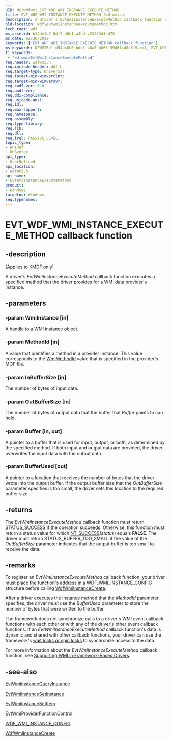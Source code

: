```yaml
---
UID: NC:wdfwmi.EVT_WDF_WMI_INSTANCE_EXECUTE_METHOD
title: EVT_WDF_WMI_INSTANCE_EXECUTE_METHOD (wdfwmi.h)
description: A driver's EvtWmiInstanceExecuteMethod callback function executes a specified method that the driver provides for a WMI data provider's instance.
old-location: wdf\evtwmiinstanceexecutemethod.htm
tech.root: wdf
ms.assetid: b14de1d7-0df2-46d1-a3bd-c23f33d3ed75
ms.date: 02/26/2018
keywords: ["EVT_WDF_WMI_INSTANCE_EXECUTE_METHOD callback function"]
ms.keywords: DFWMIRef_d54dc0b0-bdef-40a7-b863-5946f4d8e5f5.xml, EVT_WDF_WMI_INSTANCE_EXECUTE_METHOD, EVT_WDF_WMI_INSTANCE_EXECUTE_METHOD callback, EvtWmiInstanceExecuteMethod, EvtWmiInstanceExecuteMethod callback function, kmdf.evtwmiinstanceexecutemethod, wdf.evtwmiinstanceexecutemethod, wdfwmi/EvtWmiInstanceExecuteMethod
f1_keywords:
 - "wdfwmi/EvtWmiInstanceExecuteMethod"
req.header: wdfwmi.h
req.include-header: Wdf.h
req.target-type: Universal
req.target-min-winverclnt: 
req.target-min-winversvr: 
req.kmdf-ver: 1.0
req.umdf-ver: 
req.ddi-compliance: 
req.unicode-ansi: 
req.idl: 
req.max-support: 
req.namespace: 
req.assembly: 
req.type-library: 
req.lib: 
req.dll: 
req.irql: PASSIVE_LEVEL
topic_type:
- APIRef
- kbSyntax
api_type:
- UserDefined
api_location:
- WdfWMI.h
api_name:
- EvtWmiInstanceExecuteMethod
product:
- Windows
targetos: Windows
req.typenames: 
---
```


# EVT_WDF_WMI_INSTANCE_EXECUTE_METHOD callback function


## -description


<p class="CCE_Message">[Applies to KMDF only]</p>

A driver's <i>EvtWmiInstanceExecuteMethod</i> callback function executes a specified method that the driver provides for a WMI data provider's instance.


## -parameters




### -param WmiInstance [in]

A handle to a WMI instance object.


### -param MethodId [in]

A value that identifies a method in a provider instance. This value corresponds to the <a href="https://docs.microsoft.com/windows-hardware/drivers/kernel/wmi-property-qualifiers">WmiMethodId</a> value that is specified in the provider's MOF file.


### -param InBufferSize [in]

The number of bytes of input data.


### -param OutBufferSize [in]

The number of bytes of output data that the buffer that <i>Buffer</i> points to can hold.


### -param Buffer [in, out]

A pointer to a buffer that is used for input, output, or both, as determined by the specified method. If both input and output data are provided, the driver overwrites the input data with the output data.


### -param BufferUsed [out]

A pointer to a location that receives the number of bytes that the driver wrote into the output buffer. If the output buffer size that the <i>OutBufferSize</i> parameter specifies is too small, the driver sets this location to the required buffer size.  


## -returns



The <i>EvtWmiInstanceExecuteMethod</i> callback function must return STATUS_SUCCESS if the operation succeeds. Otherwise, this function must return a status value for which <a href="https://docs.microsoft.com/windows-hardware/drivers/kernel/using-ntstatus-values">NT_SUCCESS</a>(<i>status</i>) equals <b>FALSE</b>. The driver must return STATUS_BUFFER_TOO_SMALL if the value of the <i>OutBufferSize</i> parameter indicates that the output buffer is too small to receive the data.




## -remarks



To register an <i>EvtWmiInstanceExecuteMethod</i> callback function, your driver must place the function's address in a <a href="https://docs.microsoft.com/windows-hardware/drivers/ddi/wdfwmi/ns-wdfwmi-_wdf_wmi_instance_config">WDF_WMI_INSTANCE_CONFIG</a> structure before calling <a href="https://docs.microsoft.com/windows-hardware/drivers/ddi/wdfwmi/nf-wdfwmi-wdfwmiinstancecreate">WdfWmiInstanceCreate</a>. 

After a driver executes the instance method that the <i>MethodId</i> parameter specifies, the driver must use the <i>BufferUsed</i> parameter to store the number of bytes that were written to the buffer.

The framework does not synchronize calls to a driver's WMI event callback functions with each other or with any of the driver's other event callback functions. If an <i>EvtWmiInstanceExecuteMethod</i> callback function's data is dynamic and shared with other callback functions, your driver can use the framework's <a href="https://docs.microsoft.com/windows-hardware/drivers/wdf/using-framework-locks">wait locks or spin locks</a> to synchronize access to the data.

For more information about the <i>EvtWmiInstanceExecuteMethod</i> callback function, see <a href="https://docs.microsoft.com/windows-hardware/drivers/wdf/supporting-wmi-in-kmdf-drivers">Supporting WMI in Framework-Based Drivers</a>.





## -see-also




<a href="https://docs.microsoft.com/windows-hardware/drivers/ddi/wdfwmi/nc-wdfwmi-evt_wdf_wmi_instance_query_instance">EvtWmiInstanceQueryInstance</a>



<a href="https://docs.microsoft.com/windows-hardware/drivers/ddi/wdfwmi/nc-wdfwmi-evt_wdf_wmi_instance_set_instance">EvtWmiInstanceSetInstance</a>



<a href="https://docs.microsoft.com/windows-hardware/drivers/ddi/wdfwmi/nc-wdfwmi-evt_wdf_wmi_instance_set_item">EvtWmiInstanceSetItem</a>



<a href="https://docs.microsoft.com/windows-hardware/drivers/ddi/wdfwmi/nc-wdfwmi-evt_wdf_wmi_provider_function_control">EvtWmiProviderFunctionControl</a>



<a href="https://docs.microsoft.com/windows-hardware/drivers/ddi/wdfwmi/ns-wdfwmi-_wdf_wmi_instance_config">WDF_WMI_INSTANCE_CONFIG</a>



<a href="https://docs.microsoft.com/windows-hardware/drivers/ddi/wdfwmi/nf-wdfwmi-wdfwmiinstancecreate">WdfWmiInstanceCreate</a>
 

 

